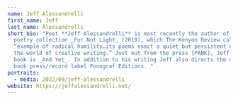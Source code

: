 ```yaml
---
name: Jeff Alessandrelli
first_name: Jeff
last_name: Alessandrelli
short_bio: "Poet **Jeff Alessandrelli** is most recently the author of the
  poetry collection _Fur Not Light_ (2019), which The Kenyon Review called an
  “example of radical humility…its poems enact a quiet but persistent empathy in
  the world of creative writing.” Just out from the press [PANK], Jeff’s latest
  book is _And Yet_. In addition to his writing Jeff also directs the nonprofit
  book press/record label Fonograf Editions. "
portraits:
  - media: 2022/09/jeff-alessandrelli
website: https://jeffalessandrelli.net/
---
```

